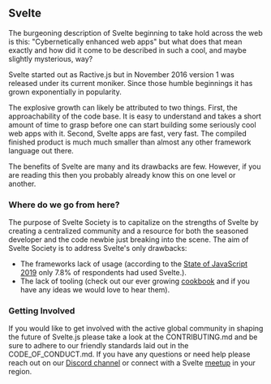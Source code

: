 ## Svelte

The burgeoning description of Svelte beginning to take hold across the web is this: "Cybernetically enhanced web apps" but what does that mean exactly and how did it come to be described in such a cool, and maybe slightly mysterious, way? 

Svelte started out as Ractive.js but in November 2016 version 1 was released under its current moniker. Since those humble beginnings it has grown exponentially in popularity.

The explosive growth can likely be attributed to two things. First, the approachability of the code base. It is easy to understand and takes a short amount of time to grasp before one can start building some seriously cool web apps with it. Second, Svelte apps are fast, very fast. The compiled finished product is much much smaller than almost any other framework language out there. 

The benefits of Svelte are many and its drawbacks are few. However, if you are reading this then you probably already know this on one level or another. 

### Where do we go from here?

The purpose of Svelte Society is to capitalize on the strengths of Svelte by creating a centralized community and a resource for both the seasoned developer and the code newbie just breaking into the scene. The aim of Svelte Society is to address Svelte's only drawbacks: 

- The frameworks lack of usage (according to the [State of JavaScript 2019](https://2019.stateofjs.com/front-end-frameworks/svelte/) only 7.8% of respondents had used Svelte.).
- The lack of tooling (check out our ever growing [cookbook](https://sveltesociety.dev/recipes) and if you have any ideas we would love to hear them).

### Getting Involved

If you would like to get involved with the active global community in shaping the future of Svelte.js please take a look at the CONTRIBUTING.md and be sure to adhere to our friendly standards laid out in the CODE_OF_CONDUCT.md. If you have any questions or need help please reach out on our [Discord channel](https://discord.gg/MKNUW7wXka) or connect with a Svelte [meetup](https://twitter.com/SvelteSociety/status/1235264100600631296?s=20) in your region.

